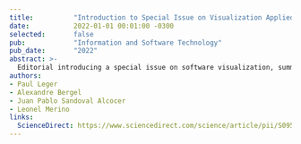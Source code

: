 ```yaml
---
title:          "Introduction to Special Issue on Visualization Applied to Software Engineering"
date:           2022-01-01 00:01:00 -0300
selected:       false
pub:            "Information and Software Technology"
pub_date:       "2022"
abstract: >-
  Editorial introducing a special issue on software visualization, summarizing contributions and emerging trends.
authors:
- Paul Leger
- Alexandre Bergel
- Juan Pablo Sandoval Alcocer
- Leonel Merino
links:
  ScienceDirect: https://www.sciencedirect.com/science/article/pii/S0950584922002270
---
```

